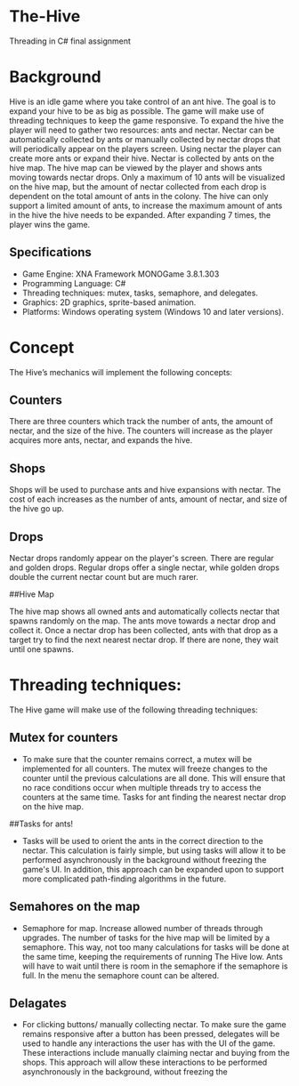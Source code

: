 # The-Hive
Threading in C# final assignment

# Background
Hive is an idle game where you take control of an ant hive. The goal is to expand your  hive to be as big as possible. The game will make use of threading techniques to keep the game responsive.
To expand the hive the player will need to gather two resources: ants and nectar. Nectar can be automatically collected by ants or manually collected by nectar drops that will periodically appear on the players screen. Using nectar the player can create more ants or expand their hive. 
Nectar is collected by ants on the hive map. The hive map can be viewed by the player and shows ants moving towards nectar drops. Only a maximum of 10 ants will be visualized on the hive map, but the amount of nectar collected from each drop is dependent on the total amount of ants in the colony.
 The hive can only support a limited amount of ants, to increase the maximum amount of ants in the hive the hive needs to be expanded. After expanding 7 times, the player wins the game.

## Specifications
* Game Engine: XNA Framework MONOGame 3.8.1.303
* Programming Language: C#
* Threading techniques: mutex, tasks, semaphore, and delegates.
* Graphics: 2D graphics, sprite-based animation.
* Platforms: Windows operating system (Windows 10 and later versions).

# Concept
The Hive’s mechanics will implement the following concepts:

## Counters
There are three counters which track the number of ants, the amount of nectar, and the size of the hive. The counters will increase as the player acquires more ants, nectar, and expands the hive.
## Shops

Shops will be used to purchase ants and hive expansions with nectar. The cost of each increases as the number of ants, amount of nectar, and size of the hive go up.

## Drops
Nectar drops randomly appear on the player's screen. There are regular and golden drops. Regular drops offer a single nectar, while golden drops double the current nectar count but are much rarer.

##Hive Map

The hive map shows all owned ants and automatically collects nectar that spawns randomly on the map. The ants move towards a nectar drop and collect it. Once a nectar drop has been collected, ants with that drop as a target try to find the next nearest nectar drop. If there are none, they wait until one spawns.

# Threading techniques:
The Hive game will make use of the following threading techniques:

## Mutex for counters

* To make sure that the counter remains correct, a mutex will be implemented for all counters. The mutex will freeze changes to the counter until the previous calculations are all done. This will ensure that no race conditions occur when multiple threads try to access the counters at the same time.
Tasks for ant finding the nearest nectar drop on the hive map.

##Tasks for ants!

* Tasks will be used to orient the ants in the correct direction to the nectar. This calculation is fairly simple, but using tasks will allow it to be performed asynchronously in the background without freezing the game's UI. In addition, this approach can be expanded upon to support more complicated path-finding algorithms in the future.

## Semahores on the map

* Semaphore for map. Increase allowed number of threads through upgrades.
The number of tasks for the hive map will be limited by a semaphore. This way, not too many calculations for tasks will be done at the same time, keeping the requirements of running The Hive low. Ants will have to wait until there is room in the semaphore if the semaphore is full. In the menu the semaphore count can be altered.

## Delagates

* For clicking buttons/ manually collecting nectar.
To make sure the game remains responsive after a button has been pressed, delegates will be used to handle any interactions the user has with the UI of the game. These interactions include manually claiming nectar and buying from the shops. This approach will allow these interactions to be performed asynchronously in the background, without freezing the 
